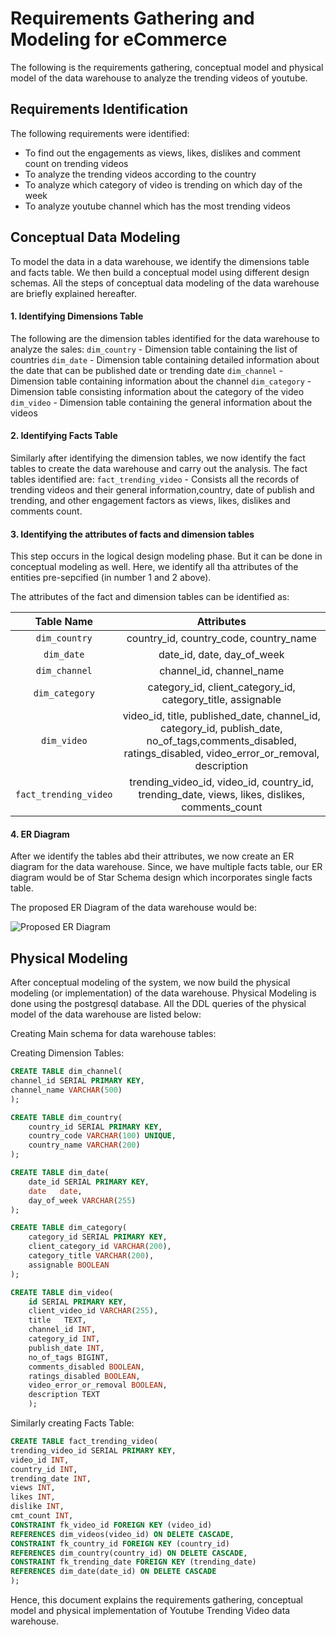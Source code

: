 # Requirements Gathering and Modeling for eCommerce
The following is the requirements gathering, conceptual model and physical model of the data warehouse to analyze the trending videos of youtube.

## Requirements Identification
The following requirements were identified:
- To find out the engagements as views, likes, dislikes and comment count on trending videos
- To analyze the trending videos according to the country
- To analyze which category of video is trending on which day of the week
- To analyze youtube channel which has the most trending videos 


## Conceptual Data Modeling

To model the data in a data warehouse, we identify the dimensions table and facts table. We then build a conceptual model using different design schemas. All the steps of conceptual data modeling of the data warehouse are briefly explained hereafter.

#### 1. Identifying Dimensions Table
The following are the dimension tables identified for the data warehouse to analyze the sales:
```dim_country``` - Dimension table containing the list of countries
```dim_date``` - Dimension table containing detailed information about the date that can be published date or trending date 
```dim_channel``` - Dimension table containing information about the channel
```dim_category``` - Dimension table consisting information about the category of the video
```dim_video``` - Dimension table containing the general information about the videos


#### 2. Identifying Facts Table
Similarly after identifying the dimension tables, we now identify the fact tables to create the data warehouse and carry out the analysis. The fact tables identified are:
```fact_trending_video``` - Consists all the records of trending videos and their general information,country, date of publish and trending, and other engagement factors as views, likes, dislikes and comments count. 


#### 3. Identifying the attributes of facts and dimension tables
This step occurs in the logical design modeling phase. But it can be done in conceptual modeling as well. Here, we identify all tha attributes of the entities pre-sepcified (in number 1 and 2 above).

The attributes of the fact and dimension tables can be identified as:

| Table Name | Attributes | 
| :---: | :---: | 
| ```dim_country``` | country_id, country_code, country_name | 
| ```dim_date``` | date_id, date, day_of_week | 
| ```dim_channel``` | channel_id, channel_name | 
| ```dim_category``` | category_id, client_category_id, category_title, assignable | 
| ```dim_video``` | video_id, title, published_date, channel_id, category_id, publish_date, no_of_tags,comments_disabled, ratings_disabled, video_error_or_removal, description | 
| ```fact_trending_video``` | trending_video_id, video_id, country_id, trending_date, views, likes, dislikes, comments_count| 

#### 4. ER Diagram
After we identify the tables abd their attributes, we now create an ER diagram for the data warehouse. Since, we have multiple facts table, our ER diagram would be of Star Schema design which incorporates single facts table.

The proposed ER Diagram of the data warehouse would be:

![Proposed ER Diagram](final-project-logical-model.drawio.png)

## Physical Modeling

After conceptual modeling of the system, we now build the physical modeling (or implementation) of the data warehouse. Physical Modeling is done using the postgresql database. All the DDL queries of the physical model of the data warehouse are listed below:

Creating Main schema for data warehouse tables:

Creating Dimension Tables:
```sql
CREATE TABLE dim_channel(
channel_id SERIAL PRIMARY KEY,
channel_name VARCHAR(500)
);
```

```sql
CREATE TABLE dim_country(
    country_id SERIAL PRIMARY KEY,
    country_code VARCHAR(100) UNIQUE,
    country_name VARCHAR(200)
);
```
```sql
CREATE TABLE dim_date(
    date_id SERIAL PRIMARY KEY,
    date   date,
    day_of_week VARCHAR(255)
);
```
```sql
CREATE TABLE dim_category(
    category_id SERIAL PRIMARY KEY,
    client_category_id VARCHAR(200),
    category_title VARCHAR(200),
    assignable BOOLEAN
);
```
```sql
CREATE TABLE dim_video(
    id SERIAL PRIMARY KEY,
	client_video_id	VARCHAR(255),
	title	TEXT,
	channel_id INT,
	category_id INT,
	publish_date INT,
	no_of_tags BIGINT,
    comments_disabled BOOLEAN,
    ratings_disabled BOOLEAN,
    video_error_or_removal BOOLEAN,
    description TEXT
	);
```
Similarly creating Facts Table: 
```sql
CREATE TABLE fact_trending_video(
trending_video_id SERIAL PRIMARY KEY,
video_id INT,
country_id INT,
trending_date INT,
views INT,
likes INT,
dislike INT,
cmt_count INT,
CONSTRAINT fk_video_id FOREIGN KEY (video_id)
REFERENCES dim_videos(video_id) ON DELETE CASCADE,
CONSTRAINT fk_country_id FOREIGN KEY (country_id)
REFERENCES dim_country(country_id) ON DELETE CASCADE,
CONSTRAINT fk_trending_date FOREIGN KEY (trending_date)
REFERENCES dim_date(date_id) ON DELETE CASCADE
);
```
Hence, this document explains the requirements gathering, conceptual model and physical implementation of Youtube Trending Video data warehouse.